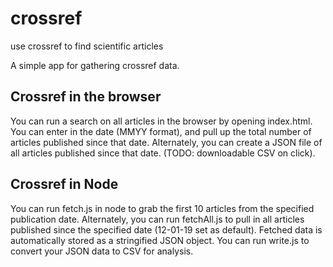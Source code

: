 # crossref
use crossref to find scientific articles

A simple app for gathering crossref data.

## Crossref in the browser

You can run a search on all articles in the browser by opening index.html.
You can enter in the date (MMYY format), and pull up the total number of articles published since that date.
Alternately, you can create a JSON file of all articles published since that date. (TODO: downloadable CSV on click).

## Crossref in Node

You can run fetch.js in node to grab the first 10 articles from the specified publication date.
Alternately, you can run fetchAll.js to pull in all articles published since the specified date (12-01-19 set as default).
Fetched data is automatically stored as a stringified JSON object.
You can run write.js to convert your JSON data to CSV for analysis.
